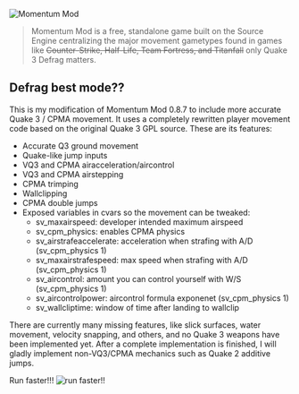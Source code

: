 ![Momentum Mod](https://i.imgur.com/iR7p55N.png)

> Momentum Mod is a free, standalone game built on the Source Engine centralizing the major movement gametypes found in games like ~~Counter-Strike, Half-Life, Team Fortress, and Titanfall~~ only Quake 3 Defrag matters.

## Defrag best mode??

This is my modification of Momentum Mod 0.8.7 to include more accurate Quake 3 / CPMA movement. It uses a completely rewritten player movement code based on the original Quake 3 GPL source. These are its features:

* Accurate Q3 ground movement
* Quake-like jump inputs
* VQ3 and CPMA airacceleration/aircontrol
* VQ3 and CPMA airstepping
* CPMA trimping
* Wallclipping
* CPMA double jumps
* Exposed variables in cvars so the movement can be tweaked:
    * sv_maxairspeed: developer intended maximum airspeed
    * sv_cpm_physics: enables CPMA physics
    * sv_airstrafeaccelerate: acceleration when strafing with A/D (sv_cpm_physics 1)
    * sv_maxairstrafespeed: max speed when strafing with A/D (sv_cpm_physics 1)
    * sv_aircontrol: amount you can control yourself with W/S (sv_cpm_physics 1)
    * sv_aircontrolpower: aircontrol formula exponenet (sv_cpm_physics 1)
    * sv_wallcliptime: window of time after landing to wallclip

There are currently many missing features, like slick surfaces, water movement, velocity snapping, and others, and no Quake 3 weapons have been implemented yet. After a complete implementation is finished, I will gladly implement non-VQ3/CPMA mechanics such as Quake 2 additive jumps.

Run faster!!!
![run faster!!](https://cdn.donmai.us/original/34/0b/__rumia_and_sin_sack_touhou_drawn_by_okahi__340b2f7081c34a459fea5c95464e990f.jpg)